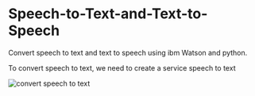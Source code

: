 # Speech-to-Text-and-Text-to-Speech

Convert speech to text and text to speech using ibm Watson and python.

To convert speech to text, we need to create a service speech to text

![convert speech to text](https://user-images.githubusercontent.com/85812076/126701510-311cfbd7-127a-49b3-85ec-637dd1f896e6.jpg)
